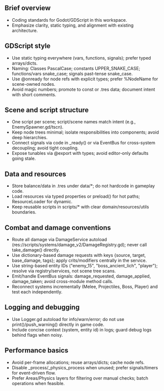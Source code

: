 ## Brief overview
- Coding standards for Godot/GDScript in this workspace.
- Emphasize clarity, static typing, and alignment with existing architecture.

## GDScript style
- Use static typing everywhere (vars, functions, signals); prefer typed arrays/dicts.
- Naming: Classes PascalCase; constants UPPER_SNAKE_CASE; functions/vars snake_case; signals past-tense snake_case.
- Use @onready for node refs with explicit types; prefer %NodeName for scene-owned nodes.
- Avoid magic numbers; promote to const or .tres data; document intent with short comments.

## Scene and script structure
- One script per scene; script/scene names match intent (e.g., EnemySpawner.gd/tscn).
- Keep node trees minimal; isolate responsibilities into components; avoid deep hierarchies.
- Connect signals via code in _ready() or via EventBus for cross-system decoupling; avoid tight coupling.
- Expose tunables via @export with types; avoid editor-only defaults going stale.

## Data and resources
- Store balance/data in .tres under data/*; do not hardcode in gameplay code.
- Load resources via typed properties or preload() for hot paths; ResourceLoader for dynamic.
- Keep reusable scripts in scripts/* with clear domain/resources/utils boundaries.

## Combat and damage conventions
- Route all damage via DamageService autoload (res://scripts/systems/damage_v2/DamageRegistry.gd); never call take_damage() directly.
- Use dictionary-based damage requests with keys {source, target, base_damage, tags}; apply crits/modifiers centrally in the service.
- Use string-based entity IDs ("enemy_15", "boss_ancient_lich", "player"); resolve via registry/services, not scene tree scans.
- Emit/handle EventBus signals: damage_requested, damage_applied, damage_taken; avoid cross-module method calls.
- Reconnect systems incrementally (Melee, Projectiles, Boss, Player) and test each independently.

## Logging and debugging
- Use Logger.gd autoload for info/warn/error; do not use print()/push_warning() directly in game code.
- Include concise context (system, entity id) in logs; guard debug logs behind flags when noisy.

## Performance basics
- Avoid per-frame allocations; reuse arrays/dicts; cache node refs.
- Disable _process/_physics_process when unused; prefer signals/timers for event-driven flow.
- Prefer Areas/Physics layers for filtering over manual checks; batch operations when feasible.
